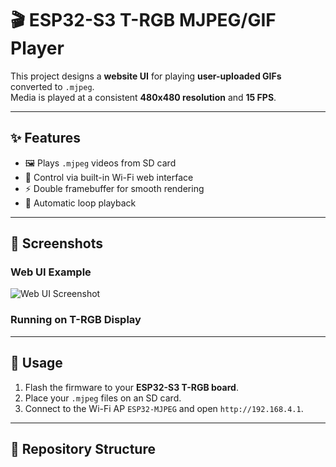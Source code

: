 # 🎬 ESP32-S3 T-RGB MJPEG/GIF Player

This project designs a **website UI** for playing **user-uploaded GIFs** converted to `.mjpeg`.  
Media is played at a consistent **480x480 resolution** and **15 FPS**.

---

## ✨ Features
- 🖼️ Plays `.mjpeg` videos from SD card
- 📱 Control via built-in Wi-Fi web interface
- ⚡ Double framebuffer for smooth rendering
- 🔄 Automatic loop playback

---

## 📸 Screenshots
### Web UI Example
![Web UI Screenshot](UI.png)

### Running on T-RGB Display

---

## 🚀 Usage
1. Flash the firmware to your **ESP32-S3 T-RGB board**.
2. Place your `.mjpeg` files on an SD card.
3. Connect to the Wi-Fi AP `ESP32-MJPEG` and open `http://192.168.4.1`.

---

## 📂 Repository Structure
